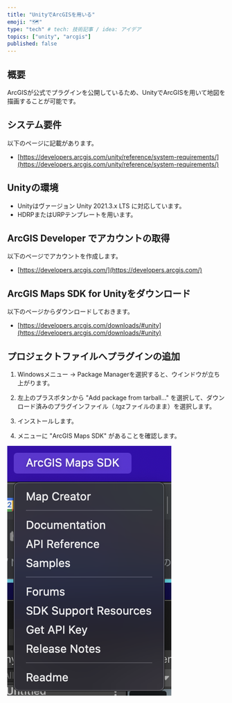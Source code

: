 ```yaml
---
title: "UnityでArcGISを用いる"
emoji: "🗺"
type: "tech" # tech: 技術記事 / idea: アイデア
topics: ["unity", "arcgis"]
published: false
---
```


## 概要

ArcGISが公式でプラグインを公開しているため、UnityでArcGISを用いて地図を描画することが可能です。

## システム要件

以下のページに記載があります。

- [https://developers.arcgis.com/unity/reference/system-requirements/](https://developers.arcgis.com/unity/reference/system-requirements/)

## Unityの環境

- Unityはヴァージョン Unity 2021.3.x LTS に対応しています。
- HDRPまたはURPテンプレートを用います。

## ArcGIS Developer でアカウントの取得

以下のページでアカウントを作成します。

- [https://developers.arcgis.com/](https://developers.arcgis.com/)


## ArcGIS Maps SDK for Unityをダウンロード

以下のページからダウンロードしておきます。

- [https://developers.arcgis.com/downloads/#unity](https://developers.arcgis.com/downloads/#unity)


## プロジェクトファイルへプラグインの追加

1. Windowsメニュー → Package Managerを選択すると、ウインドウが立ち上がります。

2. 左上のプラスボタンから "Add package from tarball..." を選択して、ダウンロード済みのプラグインファイル（.tgzファイルのまま）を選択します。

3. インストールします。

4. メニューに "ArcGIS Maps SDK" があることを確認します。

![](/images/unity_menu_arcgis.png)